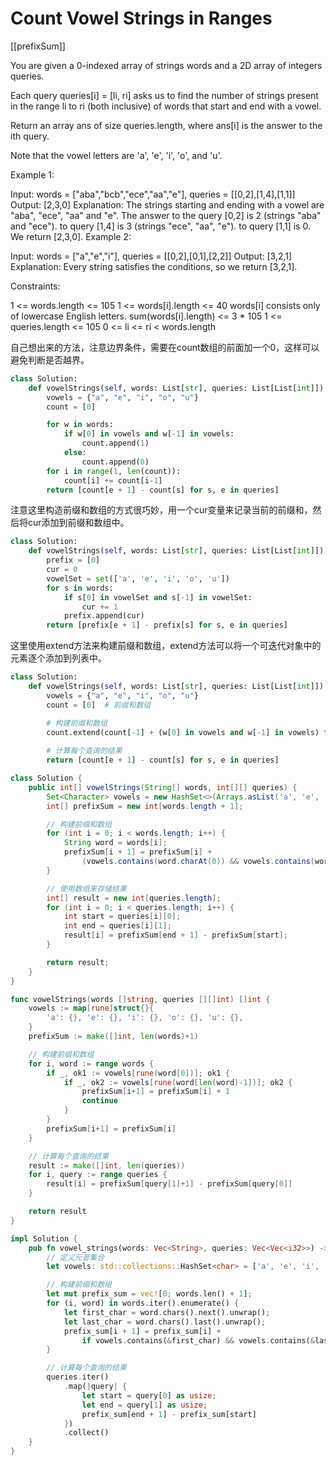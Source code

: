 # Count Vowel Strings in Ranges

[[prefixSum]]

You are given a 0-indexed array of strings words and a 2D array of integers queries.

Each query queries[i] = [li, ri] asks us to find the number of strings present in the range li to ri (both inclusive) of words that start and end with a vowel.

Return an array ans of size queries.length, where ans[i] is the answer to the ith query.

Note that the vowel letters are 'a', 'e', 'i', 'o', and 'u'.

Example 1:

Input: words = ["aba","bcb","ece","aa","e"], queries = [[0,2],[1,4],[1,1]]
Output: [2,3,0]
Explanation: The strings starting and ending with a vowel are "aba", "ece", "aa" and "e".
The answer to the query [0,2] is 2 (strings "aba" and "ece").
to query [1,4] is 3 (strings "ece", "aa", "e").
to query [1,1] is 0.
We return [2,3,0].
Example 2:

Input: words = ["a","e","i"], queries = [[0,2],[0,1],[2,2]]
Output: [3,2,1]
Explanation: Every string satisfies the conditions, so we return [3,2,1].

Constraints:

1 <= words.length <= 105
1 <= words[i].length <= 40
words[i] consists only of lowercase English letters.
sum(words[i].length) <= 3 * 105
1 <= queries.length <= 105
0 <= li <= ri < words.length

自己想出来的方法，注意边界条件，需要在count数组的前面加一个0，这样可以避免判断是否越界。

```python
class Solution:
    def vowelStrings(self, words: List[str], queries: List[List[int]]) -> List[int]:
        vowels = {"a", "e", "i", "o", "u"}
        count = [0]

        for w in words:
            if w[0] in vowels and w[-1] in vowels:
                count.append(1)
            else:
                count.append(0)
        for i in range(1, len(count)):
            count[i] += count[i-1]
        return [count[e + 1] - count[s] for s, e in queries]
```

注意这里构造前缀和数组的方式很巧妙，用一个cur变量来记录当前的前缀和，然后将cur添加到前缀和数组中。

```python
class Solution:
    def vowelStrings(self, words: List[str], queries: List[List[int]]) -> List[int]:
        prefix = [0]
        cur = 0
        vowelSet = set(['a', 'e', 'i', 'o', 'u'])
        for s in words:
            if s[0] in vowelSet and s[-1] in vowelSet:
                cur += 1
            prefix.append(cur)
        return [prefix[e + 1] - prefix[s] for s, e in queries]
```

这里使用extend方法来构建前缀和数组，extend方法可以将一个可迭代对象中的元素逐个添加到列表中。

```python
class Solution:
    def vowelStrings(self, words: List[str], queries: List[List[int]]) -> List[int]:
        vowels = {"a", "e", "i", "o", "u"}
        count = [0]  # 前缀和数组

        # 构建前缀和数组
        count.extend(count[-1] + (w[0] in vowels and w[-1] in vowels) for w in words)
        
        # 计算每个查询的结果
        return [count[e + 1] - count[s] for s, e in queries]
```

```java
class Solution {
    public int[] vowelStrings(String[] words, int[][] queries) {
        Set<Character> vowels = new HashSet<>(Arrays.asList('a', 'e', 'i', 'o', 'u'));
        int[] prefixSum = new int[words.length + 1];

        // 构建前缀和数组
        for (int i = 0; i < words.length; i++) {
            String word = words[i];
            prefixSum[i + 1] = prefixSum[i] + 
                (vowels.contains(word.charAt(0)) && vowels.contains(word.charAt(word.length() - 1)) ? 1 : 0);
        }

        // 使用数组来存储结果
        int[] result = new int[queries.length];
        for (int i = 0; i < queries.length; i++) {
            int start = queries[i][0];
            int end = queries[i][1];
            result[i] = prefixSum[end + 1] - prefixSum[start];
        }

        return result;
    }
}
```

```go
func vowelStrings(words []string, queries [][]int) []int {
    vowels := map[rune]struct{}{
        'a': {}, 'e': {}, 'i': {}, 'o': {}, 'u': {},
    }
    prefixSum := make([]int, len(words)+1)

    // 构建前缀和数组
    for i, word := range words {
        if _, ok1 := vowels[rune(word[0])]; ok1 {
            if _, ok2 := vowels[rune(word[len(word)-1])]; ok2 {
                prefixSum[i+1] = prefixSum[i] + 1
                continue
            }
        }
        prefixSum[i+1] = prefixSum[i]
    }

    // 计算每个查询的结果
    result := make([]int, len(queries))
    for i, query := range queries {
        result[i] = prefixSum[query[1]+1] - prefixSum[query[0]]
    }

    return result
}
```

```rust
impl Solution {
    pub fn vowel_strings(words: Vec<String>, queries: Vec<Vec<i32>>) -> Vec<i32> {
        // 定义元音集合
        let vowels: std::collections::HashSet<char> = ['a', 'e', 'i', 'o', 'u'].iter().cloned().collect();

        // 构建前缀和数组
        let mut prefix_sum = vec![0; words.len() + 1];
        for (i, word) in words.iter().enumerate() {
            let first_char = word.chars().next().unwrap();
            let last_char = word.chars().last().unwrap();
            prefix_sum[i + 1] = prefix_sum[i] + 
                if vowels.contains(&first_char) && vowels.contains(&last_char) { 1 } else { 0 };
        }

        // 计算每个查询的结果
        queries.iter()
            .map(|query| {
                let start = query[0] as usize;
                let end = query[1] as usize;
                prefix_sum[end + 1] - prefix_sum[start]
            })
            .collect()
    }
}
```
